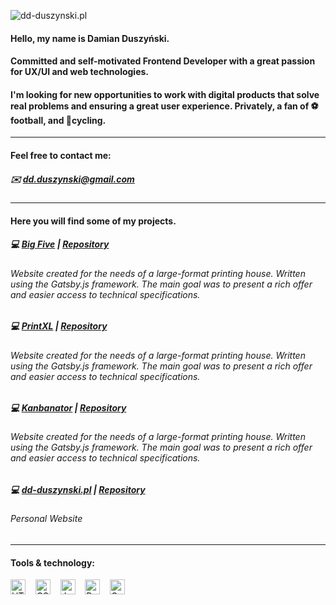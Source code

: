 ![dd-duszynski.pl](http://dd-duszynski.pl/static/media/img_sklad.jpg "dd-duszynski.pl")
#### Hello, my name is Damian Duszyński.
#### Committed and self-motivated Frontend Developer with a great passion for UX/UI and web technologies. 
#### I'm looking for new opportunities to work with digital products that solve real problems and ensuring a great user experience. Privately, a fan of ⚽ football, and 🚴cycling. 
---
#### Feel free to contact me: 
##### ✉️ dd.duszynski@gmail.com
---
#### Here you will find some of my projects.
##### 💻 [Big Five](https://dd-duszynski.github.io/big-five/) | [Repository](https://github.com/dd-duszynski/big-five) 
###### Website created for the needs of a large-format printing house. Written using the Gatsby.js framework. The main goal was to present a rich offer and easier access to technical specifications.
##### 💻 [PrintXL](https://printxl.pl/) | [Repository](https://github.com/dd-duszynski/pxlGatsby) 
###### Website created for the needs of a large-format printing house. Written using the Gatsby.js framework. The main goal was to present a rich offer and easier access to technical specifications.
##### 💻 [Kanbanator](https://printxl.pl/) | [Repository](https://github.com/dd-duszynski/kanbanator)
###### Website created for the needs of a large-format printing house. Written using the Gatsby.js framework. The main goal was to present a rich offer and easier access to technical specifications.
##### 💻 [dd-duszynski.pl](https://dd-duszynski.pl) | [Repository](https://github.com/dd-duszynski/dd-duszynski.github.io) 
###### Personal Website
---
#### Tools & technology:
<img alt="HTML" title="HTML" src="https://seekicon.com/free-icon-download/html-5_1.svg" height="24"> &nbsp;&nbsp;
<img alt="CSS" title="CSS" src="https://seekicon.com/free-icon-download/css-3_2.svg" height="24"> &nbsp;&nbsp;
<img alt="JavaScript" title="JavaScript" src="https://seekicon.com/free-icon-download/javascript_3.svg" height="24"> &nbsp;&nbsp;
<img alt="React" title="React" src="https://www.seekicon.com/free-icon-download/gatsbyjs-icon_1.svg" height="24"> &nbsp;&nbsp;
<img alt="Gatsby" title="Gatsby" src="https://www.seekicon.com/free-icon-download/gatsbyjs-icon_1.svg" height="24"> &nbsp;&nbsp;



